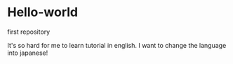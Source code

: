 # Hello-world
first repository

It's so hard for me to learn tutorial in english.
I want to change the language into japanese!
